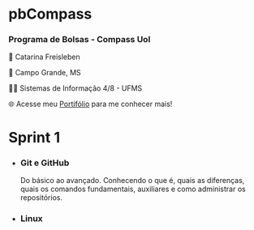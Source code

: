 # pbCompass

### Programa de Bolsas - Compass Uol

👋 Catarina Freisleben

📌 Campo Grande, MS

👩‍💻 Sistemas de Informação 4/8 - UFMS

🌐 Acesse meu [Portifólio](https://catarwnalud.github.io/) para me conhecer mais!

  # Sprint 1

 -  ### Git e GitHub

    Do básico ao avançado. Conhecendo o que é, quais as diferenças, quais os comandos fundamentais, auxiliares e como administrar os repositórios.

 -  ### Linux
